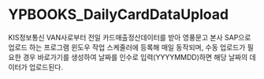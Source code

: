 # YPBOOKS_DailyCardDataUpload
KIS정보통신 VAN사로부터 전일 카드매출정산데이터를 받아 영풍문고 본사 SAP으로 업로드 하는 프로그램
윈도우 작업 스케줄러에 등록해 매일 동작되며, 수동 업로드가 필요한 경우 바로가기를 생성하여 날짜를 인수로 입력(YYYYMMDD)하면 해당 날짜의 데이터가 업로드된다.
